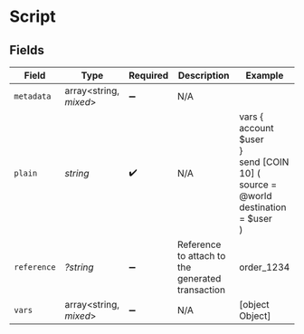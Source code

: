 # Script


## Fields

| Field                                                                            | Type                                                                             | Required                                                                         | Description                                                                      | Example                                                                          |
| -------------------------------------------------------------------------------- | -------------------------------------------------------------------------------- | -------------------------------------------------------------------------------- | -------------------------------------------------------------------------------- | -------------------------------------------------------------------------------- |
| `metadata`                                                                       | array<string, *mixed*>                                                           | :heavy_minus_sign:                                                               | N/A                                                                              |                                                                                  |
| `plain`                                                                          | *string*                                                                         | :heavy_check_mark:                                                               | N/A                                                                              | vars {<br/>account $user<br/>}<br/>send [COIN 10] (<br/>	source = @world<br/>	destination = $user<br/>)<br/> |
| `reference`                                                                      | *?string*                                                                        | :heavy_minus_sign:                                                               | Reference to attach to the generated transaction                                 | order_1234                                                                       |
| `vars`                                                                           | array<string, *mixed*>                                                           | :heavy_minus_sign:                                                               | N/A                                                                              | [object Object]                                                                  |